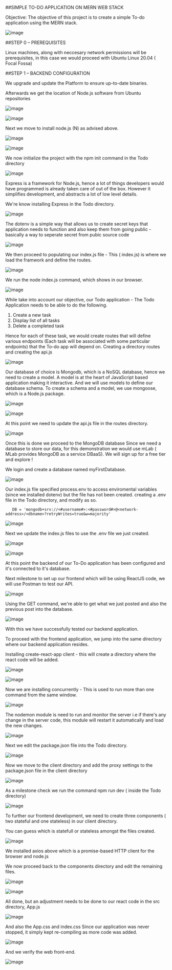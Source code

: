 
##SIMPLE TO-DO APPLICATION ON MERN WEB STACK

Objective: The objective of this project is to create a simple To-do application using the MERN stack.

![image](https://user-images.githubusercontent.com/24277138/128539492-d72a9b5d-2ed9-40c8-b03c-edf5128a3e61.png)

##STEP 0 – PREREQUISITES

Linux machines, along with neccesary network permissions will be prerequisites, in this case we would proceed with Ubuntu Linux 20.04 ( Focal Fossa)

##STEP 1 – BACKEND CONFIGURATION

We upgrade and update the Platform to ensure up-to-date binaries.

Afterwards we get the location of Node.js software from Ubuntu repositories

![image](https://user-images.githubusercontent.com/24277138/129426284-a537dc8e-9af3-4b85-b400-5d627aef6e2b.png)

![image](https://user-images.githubusercontent.com/24277138/128547907-8b14afd3-b768-4a7b-9fc1-d652d9b6baf4.png)

Next we move to install node.js (N) as advised above.

![image](https://user-images.githubusercontent.com/24277138/129426374-e907660d-b5e1-48a3-9db4-7b60a7448eb7.png)

![image](https://user-images.githubusercontent.com/24277138/129426444-97e929c8-0d0e-4c07-91af-472998ce808e.png)

We now initialize the project with the npm init command in the Todo directory

![image](https://user-images.githubusercontent.com/24277138/129426642-45d6cb1a-f1b5-461e-8ede-61ef0e93a21e.png)

Express is a framework for Node.js, hence a lot of things developers would have programmed is already taken care of out of the box. However it simplifies development, and abstracts a lot of low level details.

We're know installing Express in the Todo directory.

![image](https://user-images.githubusercontent.com/24277138/129426957-09ba731b-256b-41d0-a075-b316c97c32ca.png)

The dotenv is a simple way that allows us to create secret keys that application needs to function and also keep them from going public - basically a way to seperate secret from pubic source code

![image](https://user-images.githubusercontent.com/24277138/129427071-675fa6f9-309e-47f5-bc01-ec1a702d05df.png)

We then proceed to populating our index.js file - This ( index.js) is where we load the framwork and define the routes.

![image](https://user-images.githubusercontent.com/24277138/129427478-90630a9c-2516-4b80-aab9-9972a9ebe784.png)

We run the node index.js command, which shows in our browser.

![image](https://user-images.githubusercontent.com/24277138/129428237-0008bf1c-75dd-40d3-b26d-3b836dad5263.png)

While take into account our objective, our Todo application - The Todo Application needs to be able to do the following.

1) Create a new task
2) Display list of all tasks
3) Delete a completed task

Hence for each of these task, we would create routes that will define various endpoints (Each task will be associated with some particular endpoints) that the To-do app will depend on.
Creating a directory routes and creating the api.js

![image](https://user-images.githubusercontent.com/24277138/129428762-56678d1d-a59a-4662-baa1-f60b475bf515.png)

Our database of choice is Mongodb, which is a NoSQL database, hence we need to create a model.
A model is at the heart of JavaScript based application making it interactive. And we will use models to define our database schema.
To create a schema and a model, we use mongoose, which is a Node.js package.

![image](https://user-images.githubusercontent.com/24277138/129429091-2dd1ee55-8ec0-4765-b160-5158f9811349.png)

![image](https://user-images.githubusercontent.com/24277138/129429194-7ee26d44-ddab-4288-8ec1-9b5bef852c03.png)

At this point we need to update the api.js file in the routes directory.

![image](https://user-images.githubusercontent.com/24277138/129429544-6b8c061c-35b3-4de8-97a7-ffaa6f73e964.png)

Once this is done we proceed to the MongoDB database
Since we need a database to  store our data, for this demonstration we would use mLab ( MLab provides MongoDB as a service DBaaS).
We will sign up for a free tier and explore !

We login and create a database named myFirstDatabase.

![image](https://user-images.githubusercontent.com/24277138/129429844-7755db00-02e8-41f7-a5c1-33d5b885f022.png)

Our index.js file specified process.env to access enviromental variables (since we installed dotenv) but the file has not been created.
creating a .env file in the Todo directory, and modify as so.

       DB = 'mongodb+srv://<#username#>:<#password#>@<network-address>/<dbname>?retryWrites=true&w=majority'

![image](https://user-images.githubusercontent.com/24277138/129430157-7eeba8f5-b691-41d6-b75a-7f280dfcdf60.png)

Next we update the index.js files to use the .env file we just created.

![image](https://user-images.githubusercontent.com/24277138/129430312-e6ff1604-b839-40c8-ae94-c6e693d56012.png)

![image](https://user-images.githubusercontent.com/24277138/129430355-c760fc33-2a8e-4517-9cd3-bc968dc945de.png)

At this point the backend of our To-Do application has been configured and it's connected to it's database.

Next milestone to set up our frontend which will be using ReactJS code, we will use Postman to test our API.

![image](https://user-images.githubusercontent.com/24277138/129430538-a2dd4ab7-0274-42d1-9628-fc6f0eb47605.png)

Using the GET command, we're able to get what we just posted and also the previous post into the database.

![image](https://user-images.githubusercontent.com/24277138/129430629-f8789ff5-769c-40db-a370-be2e224a2fd1.png)

With this we have successfully tested our backend application.

To proceed with the frontend application, we jump into the same directory where our backend application resides.

Installing create-react-app client - this will create a directory where the react code will be added.

![image](https://user-images.githubusercontent.com/24277138/129430807-92a684a0-ef98-43c1-b78b-f73e378af178.png)

![image](https://user-images.githubusercontent.com/24277138/129430844-25cd8da6-0c37-475a-abeb-55d95be4a11f.png)

Now we are installing concurrently - This is used to run more than one command from the same window.

![image](https://user-images.githubusercontent.com/24277138/129430914-76d22769-2ef1-4661-9a03-22aec4b8d51f.png)

The nodemon module is need to run and monitor the server i.e if there's any change in the server code, this module will restart it automatically and load the new changes.

![image](https://user-images.githubusercontent.com/24277138/129430954-6e421266-6653-454b-a289-e8d29d86f4cf.png)

Next we edit the package.json file into the Todo directory.

![image](https://user-images.githubusercontent.com/24277138/129431064-409a0171-b08d-4e55-a9ea-2893358f7514.png)

Now we move to the client directory and add the proxy settings to the package.json file in the client directory

![image](https://user-images.githubusercontent.com/24277138/129431241-0f4d0db3-9e77-4749-ad64-e49b4577a644.png)

As a milestone check we run the command npm run dev ( inside the Todo directory)

![image](https://user-images.githubusercontent.com/24277138/129431297-5b58b265-6826-4559-928b-dc52da920411.png)


To further our frontend development, we need to create three components ( two stateful and one stateless) in our client directory.

You can guess which is statefull or stateless amongst the files created.

![image](https://user-images.githubusercontent.com/24277138/129431497-94417be5-47c5-43f8-986b-4e1cb9b1e876.png)

We installed axios above which is a promise-based HTTP client for the browser and node.js

We now proceed back to the components directory and edit the remaining files.

![image](https://user-images.githubusercontent.com/24277138/129431588-72c7b8a9-1eb4-4414-981b-612a434b6b20.png)

![image](https://user-images.githubusercontent.com/24277138/129431649-93103afb-230f-4e3c-8bf9-2b30a3a7cf36.png)

All done, but an adjustment needs to be done to our react code in the src directory, App.js

![image](https://user-images.githubusercontent.com/24277138/129431838-fcfc6235-66f5-4b16-b940-c5025ca57fed.png)

And also the App.css and index.css
Since our application was never stopped, it simply kept re-compiling as more code was added.

![image](https://user-images.githubusercontent.com/24277138/129432018-b64fc61d-0eab-40ac-90f1-06eee9cdca71.png)

And we verify the web front-end. 

![image](https://user-images.githubusercontent.com/24277138/129432041-b07eab67-34ca-4b24-9fe4-fcb427bd889d.png)


